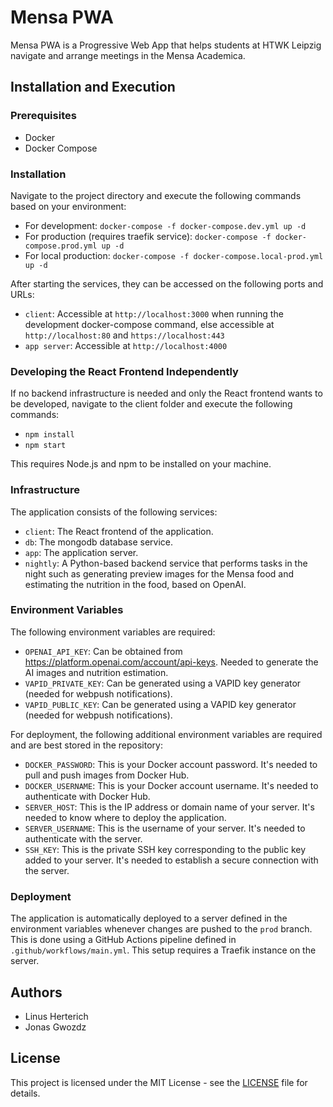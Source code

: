 # Mensa PWA

Mensa PWA is a Progressive Web App that helps students at HTWK Leipzig navigate and arrange meetings in the Mensa Academica.

## Installation and Execution

### Prerequisites
* Docker
* Docker Compose

### Installation
Navigate to the project directory and execute the following commands based on your environment:
* For development: `docker-compose -f docker-compose.dev.yml up -d`
* For production (requires traefik service): `docker-compose -f docker-compose.prod.yml up -d`
* For local production: `docker-compose -f docker-compose.local-prod.yml up -d`

After starting the services, they can be accessed on the following ports and URLs:
* `client`: Accessible at `http://localhost:3000` when running the development docker-compose command, else accessible at `http://localhost:80` and `https://localhost:443`
* `app server`: Accessible at `http://localhost:4000`

### Developing the React Frontend Independently
If no backend infrastructure is needed and only the React frontend wants to be developed, navigate to the client folder and execute the following commands:
* `npm install`
* `npm start`

This requires Node.js and npm to be installed on your machine.

### Infrastructure
The application consists of the following services:
* `client`: The React frontend of the application.
* `db`: The mongodb database service.
* `app`: The application server.
* `nightly`: A Python-based backend service that performs tasks in the night such as generating preview images for the Mensa food and estimating the nutrition in the food, based on OpenAI.

### Environment Variables
The following environment variables are required:
* `OPENAI_API_KEY`: Can be obtained from https://platform.openai.com/account/api-keys. Needed to generate the AI images and nutrition estimation.
* `VAPID_PRIVATE_KEY`: Can be generated using a VAPID key generator (needed for webpush notifications).
* `VAPID_PUBLIC_KEY`: Can be generated using a VAPID key generator (needed for webpush notifications).

For deployment, the following additional environment variables are required and are best stored in the repository:
* `DOCKER_PASSWORD`: This is your Docker account password. It's needed to pull and push images from Docker Hub.
* `DOCKER_USERNAME`: This is your Docker account username. It's needed to authenticate with Docker Hub.
* `SERVER_HOST`: This is the IP address or domain name of your server. It's needed to know where to deploy the application.
* `SERVER_USERNAME`: This is the username of your server. It's needed to authenticate with the server.
* `SSH_KEY`: This is the private SSH key corresponding to the public key added to your server. It's needed to establish a secure connection with the server.

### Deployment
The application is automatically deployed to a server defined in the environment variables whenever changes are pushed to the `prod` branch. This is done using a GitHub Actions pipeline defined in `.github/workflows/main.yml`. This setup requires a Traefik instance on the server.

## Authors

* Linus Herterich
* Jonas Gwozdz


## License

This project is licensed under the MIT License - see the [LICENSE](LICENSE.txt) file for details.